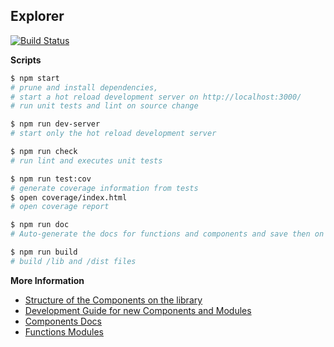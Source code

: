 ## Explorer
[![Build Status](https://travis-ci.org/kensho/explorer.svg)](https://travis-ci.org/luiscarli/explorer)

**Scripts**
```bash
$ npm start
# prune and install dependencies,
# start a hot reload development server on http://localhost:3000/
# run unit tests and lint on source change

$ npm run dev-server
# start only the hot reload development server

$ npm run check
# run lint and executes unit tests

$ npm run test:cov
# generate coverage information from tests
$ open coverage/index.html
# open coverage report

$ npm run doc
# Auto-generate the docs for functions and components and save then on ./docs

$ npm run build
# build /lib and /dist files
```

**More Information**

- [Structure of the Components on the library](/docs/componentsStructure.md)
- [Development Guide for new Components and Modules](/docs/develpment.md)
- [Components Docs](/docs/components.md)
- [Functions Modules](/docs/functions.md)
